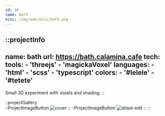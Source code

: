 ```yaml
---
id: 16
name: bath
mini: /img/web/mini/bath.png
---
```


::projectInfo
---
name: bath
url: https://bath.calamina.cafe
tech: 
    tools:
      - 'threejs'
      - 'magickaVoxel'
    languages:
      - 'html'
      - 'scss'
      - 'typescript'
    colors:
      - '#lelele'
      - '#tetete'
---
Small 3D experiment with voxels and shading.
::

::projectGallery  
  ::ProjectImageButton
    ![cover](/img/web/bath.png)
  ::
  ::ProjectImageButton
    ![atlast-edit](/img/web/bath/bath-alt.png)
  :: 
::

<!-- ::projectFeatures
:: -->